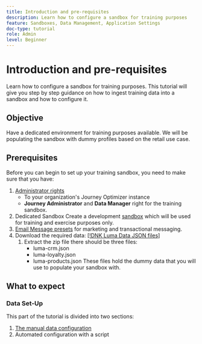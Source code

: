 ```yaml
---
title: Introduction and pre-requisites
description: Learn how to configure a sandbox for training purposes 
feature: Sandboxes, Data Management, Application Settings
doc-type: tutorial
role: Admin
level: Beginner
---
```

# Introduction and pre-requisites

Learn how to configure a sandbox for training purposes. This tutorial will give you step by step guidance on how to ingest training data into a sandbox and how to configure it.

## Objective

Have a dedicated environment for training purposes available. We will be populating the sandbox with dummy profiles based on the retail use case.

## Prerequisites

Before you can begin to set up your training sandbox, you need to make sure that you have:

1. [Administrator rights](https://experienceleague.adobe.com/docs/journey-optimizer-learn/tutorials/access-control/access-management.html?lang=en) 
   *  To your organization's Journey Optimizer instance
   *  **Journey Administrator** and **Data Manager** right for the training sandbox.
2. Dedicated Sandbox
    Create a development [sandbox](https://experienceleague.adobe.com/docs/journey-optimizer-learn/tutorials/access-control/create-and-manage-sandboxes.html?lang=en) which will be used for training and exercise purposes only.
3. [Email Message presets](https://experienceleague.adobe.com/docs/journey-optimizer-learn/tutorials/channel-configuration/set-up-email-channel.html?lang=en) for marketing and transactional messaging.
4. Download the required data: [[!DNK Luma Data JSON files]](/help/challenges/assets/luma-data.zip)
   1. Extract the zip file there should be three files:
      * luma-crm.json
      * luma-loyalty.json
      * luma-products.json
   These files hold the dummy data that you will use to populate your sandbox with.

## What to expect

### Data Set-Up

This part of the tutorial is divided into two sections:

1. [The manual data configuration](/help/tutorial-configure-a-traing-sandbox/manual-data-set-up.md)
2. Automated configuration with a script

